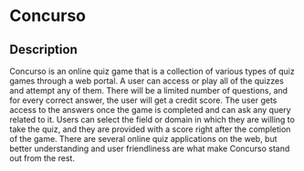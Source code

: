
# Concurso



## Description
Concurso is an online quiz game that is a collection of various types of quiz games through a web portal. A user can access or play all of the quizzes and attempt any of them. There will be a limited number of questions, and for every correct answer, the user will get a credit score. The user gets access to the answers once the game is completed and can ask any query related to it. Users can select the field or domain in which they are willing to take the quiz, and they are provided with a score right after the completion of the game. There are several online quiz applications on the web, but better understanding and user friendliness are what make Concurso stand out from the rest.
